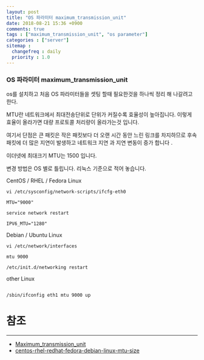 ```yaml
---
layout: post
title: "OS 파라미터 maximum_transmission_unit"
date: 2018-08-21 15:36 +0900
comments: true
tags : ["maximum_transmission_unit", "os parameter"]
categories : ["server"]
sitemap :
  changefreq : daily
  priority : 1.0
---
```


### OS 파라미터 maximum_transmission_unit

os를 설치하고 처음 OS 파라미터들을 셋팅 할때 필요한것을 하나씩 정리 해 나갈려고 한다. 

MTU란 네트워크에서 최대전송단위로 단위가 커질수록 효율성이 높아집니다. 이렇게 효율이 올라가면 대량 프로토콜 처리량이 올라가는것 입니다.

여기서 단점은  큰 패킷은 작은 패킷보다 더 오랜 시간 동안 느린 링크를 차지하므로 후속 패킷에 더 많은 지연이 발생하고 네트워크 지연 과 지연 변동이 증가 합니다 .

이더넷에 최대크기 MTU는 1500 입니다.

변경 방법은 OS 별로 틀립니다. 리눅스 기준으로 적어 놓습니다.

CentOS / RHEL / Fedora Linux

```
vi /etc/sysconfig/network-scripts/ifcfg-eth0

MTU="9000"

service network restart

IPV6_MTU="1280"
```

Debian / Ubuntu Linux

```
vi /etc/network/interfaces

mtu 9000

/etc/init.d/networking restart

```
other Linux 

```

/sbin/ifconfig eth1 mtu 9000 up

```


# 참조 
-----
* [Maximum_transmission_unit](https://en.wikipedia.org/wiki/Maximum_transmission_unit)
* [centos-rhel-redhat-fedora-debian-linux-mtu-size](https://www.cyberciti.biz/faq/centos-rhel-redhat-fedora-debian-linux-mtu-size/)